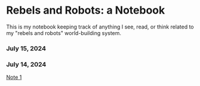 # Rebels and Robots: a Notebook

This is my notebook keeping track of anything I see, read, or think related to my "rebels and robots" world-building system.

### July 15, 2024

### July 14, 2024
[Note 1](note1.md)
